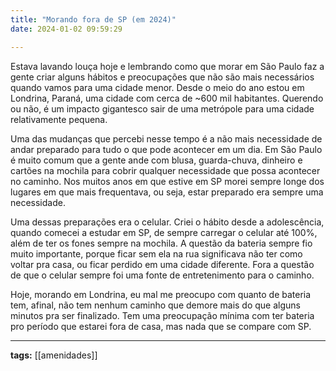 ```yaml
---
title: "Morando fora de SP (em 2024)"
date: 2024-01-02 09:59:29

---
```


Estava lavando louça hoje e lembrando como que morar em São Paulo faz a gente criar alguns hábitos e preocupações que não são mais necessários quando vamos para uma cidade menor. Desde o meio do ano estou em Londrina, Paraná, uma cidade com cerca de ~600 mil habitantes. Querendo ou não, é um impacto gigantesco sair de uma metrópole para uma cidade relativamente pequena.

Uma das mudanças que percebi nesse tempo é a não mais necessidade de andar preparado para tudo o que pode acontecer em um dia. Em São Paulo é muito comum que a gente ande com blusa, guarda-chuva, dinheiro e cartões na mochila para cobrir qualquer necessidade que possa acontecer no caminho. Nos muitos anos em que estive em SP morei sempre longe dos lugares em que mais frequentava, ou seja, estar preparado era sempre uma necessidade. 

Uma dessas preparações era o celular. Criei o hábito desde a adolescência, quando comecei a estudar em SP, de sempre carregar o celular até 100%, além de ter os fones sempre na mochila. A questão da bateria sempre fio muito importante, porque ficar sem ela na rua significava não ter como voltar pra casa, ou ficar perdido em uma cidade diferente. Fora a questão de que o celular sempre foi uma fonte de entretenimento para o caminho.

Hoje, morando em Londrina, eu mal me preocupo com quanto de bateria tem, afinal, não tem nenhum caminho que demore mais do que alguns minutos pra ser finalizado. Tem uma preocupação mínima com ter bateria pro período que estarei fora de casa, mas nada que se compare com SP. 

---

<b>tags:</b> [[amenidades]]